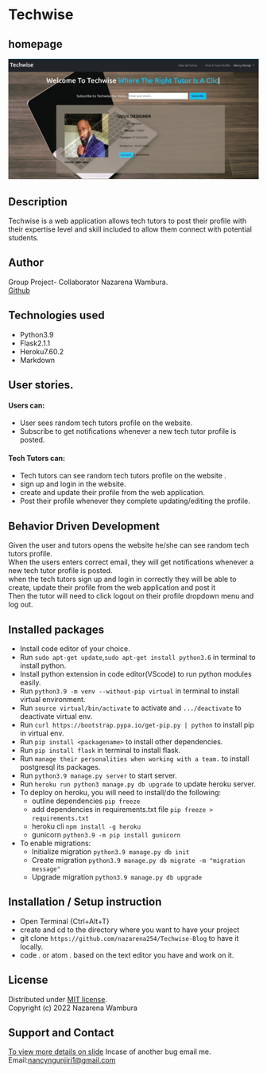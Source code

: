 # Techwise

## homepage
![nazzblog](techwise.jpeg)


## Description
Techwise is a web application allows tech tutors to post their profile with their expertise level and skill included to allow them connect with potential students.

## Author
Group Project- Collaborator
Nazarena Wambura.</br>
[Github](https://github.com/nazarena254)

## Technologies used
* Python3.9
* Flask2.1.1
* Heroku7.60.2
* Markdown


## User stories.
#### Users can:
- User sees random tech tutors profile on the website.
- Subscribe to get notifications whenever a new tech tutor profile is posted.

#### Tech Tutors can:
- Tech tutors can see random tech tutors profile on the website .
- sign up and login in the website.
- create and update their profile from the web application.
- Post their profile whenever they complete updating/editing the profile.


## Behavior Driven Development
 Given the user and tutors opens the website he/she can see random tech tutors profile.<br>
 When the users enters correct email, they will get notifications whenever a new tech tutor profile is posted.<br>
 when the tech tutors sign up and login in correctly they will be able to create, update their profile from the web application and post it<br>
 Then the tutor will need to click logout on their profile dropdown menu and log out.


 ## Installed packages
* Install code editor of your choice.
* Run `sudo apt-get update`,`sudo apt-get install python3.6` in terminal to install python.
* Install python extension in code editor(VScode) to run python modules easily.
* Run `python3.9 -m venv --without-pip virtual` in terminal to install virtual environment.
* Run `source virtual/bin/activate` to activate and `.../deactivate` to deactivate virtual env.
* Run `curl https://bootstrap.pypa.io/get-pip.py | python` to install pip in virtual env.
* Run `pip install <packagename>` to install other dependencies.
* Run `pip install flask` in terminal to install flask.
* Run `manage their personalities when working with a team.` to install postgresql its packages.
* Run `python3.9 manage.py server` to start server.
* Run `heroku run python3 manage.py db upgrade` to update heroku server. 
* To deploy on heroku, you will need to install/do the following:
   - outline dependencies `pip freeze`  
   - add dependencies in requirements.txt file `pip freeze > requirements.txt`
   - heroku cli `npm install -g heroku`
   - gunicorn  `python3.9 -m pip install gunicorn`
* To enable migrations:
   - Initialize migration `python3.9 manage.py db init`
   - Create migration `python3.9 manage.py db migrate -m "migration message"`  
   - Upgrade migration `python3.9 manage.py db upgrade` 

 

## Installation / Setup instruction
* Open Terminal {Ctrl+Alt+T}
* create and cd to the directory where you want to have your project
* git clone `https://github.com/nazarena254/Techwise-Blog` to have it locally.
* code . or atom . based on the text editor you have and work on it.

## License
Distributed under [MIT license](https://github.com/nazarena254/Techwise-Blog/blob/master/LICENSE).</br>
Copyright (c) 2022 Nazarena Wambura

## Support and Contact
[To view more details on slide](https://docs.google.com/presentation/d/1D0JV67sZYvK5ppWZa9txNKZl-Ogl5qcnEuLHShAwQVs/edit?usp=sharing)
Incase of another bug email me.</br>
Email:<nancyngunjiri1@gmail.com>
